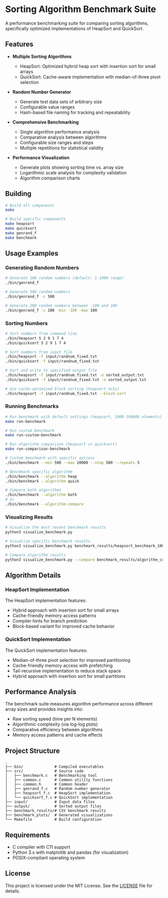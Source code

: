 # Sorting Algorithm Benchmark Suite

A performance benchmarking suite for comparing sorting algorithms, specifically optimized implementations of HeapSort and QuickSort.

## Features

- **Multiple Sorting Algorithms**
  - HeapSort: Optimized hybrid heap sort with insertion sort for small arrays
  - QuickSort: Cache-aware implementation with median-of-three pivot selection

- **Random Number Generator**
  - Generate test data sets of arbitrary size
  - Configurable value ranges
  - Hash-based file naming for tracking and repeatability

- **Comprehensive Benchmarking**
  - Single algorithm performance analysis
  - Comparative analysis between algorithms
  - Configurable size ranges and steps
  - Multiple repetitions for statistical validity

- **Performance Visualization**
  - Generate plots showing sorting time vs. array size
  - Logarithmic scale analysis for complexity validation
  - Algorithm comparison charts

## Building

```bash
# Build all components
make

# Build specific components
make heapsort
make quicksort
make genrand_f
make benchmark
```

## Usage Examples

### Generating Random Numbers

```bash
# Generate 100 random numbers (default: 1-1000 range)
./bin/genrand_f

# Generate 500 random numbers
./bin/genrand_f -c 500

# Generate 200 random numbers between -100 and 100
./bin/genrand_f -c 200 -min -100 -max 100
```

### Sorting Numbers

```bash
# Sort numbers from command line
./bin/heapsort 5 2 9 1 7 4
./bin/quicksort 5 2 9 1 7 4

# Sort numbers from input file
./bin/heapsort -f input/randnum_fixed.txt
./bin/quicksort -f input/randnum_fixed.txt

# Sort and write to specified output file
./bin/heapsort -f input/randnum_fixed.txt -o sorted_output.txt
./bin/quicksort -f input/randnum_fixed.txt -o sorted_output.txt

# Use cache-optimized block sorting (heapsort only)
./bin/heapsort -f input/randnum_fixed.txt --block-sort
```

### Running Benchmarks

```bash
# Run benchmark with default settings (heapsort, 1000-100000 elements)
make run-benchmark

# Run custom benchmark
make run-custom-benchmark

# Run algorithm comparison (heapsort vs quicksort)
make run-comparison-benchmark

# Custom benchmark with specific options
./bin/benchmark --min 500 --max 20000 --step 500 --repeats 5

# Benchmark specific algorithm
./bin/benchmark --algorithm heap
./bin/benchmark --algorithm quick

# Compare both algorithms
./bin/benchmark --algorithm both
# or
./bin/benchmark --algorithm-compare
```

### Visualizing Results

```bash
# Visualize the most recent benchmark results
python3 visualize_benchmark.py

# Visualize specific benchmark results
python3 visualize_benchmark.py benchmark_results/heapsort_benchmark_1000_100000.csv

# Compare algorithm results
python3 visualize_benchmark.py --compare benchmark_results/algorithm_comparison_1000_100000.csv
```

## Algorithm Details

### HeapSort Implementation

The HeapSort implementation features:

- Hybrid approach with insertion sort for small arrays
- Cache-friendly memory access patterns
- Compiler hints for branch prediction
- Block-based variant for improved cache behavior

### QuickSort Implementation

The QuickSort implementation features:

- Median-of-three pivot selection for improved partitioning
- Cache-friendly memory access with prefetching
- Tail-recursive implementation to reduce stack space
- Hybrid approach with insertion sort for small partitions

## Performance Analysis

The benchmark suite measures algorithm performance across different array sizes and provides insights into:

- Raw sorting speed (time per N elements)
- Algorithmic complexity (via log-log plots)
- Comparative efficiency between algorithms
- Memory access patterns and cache effects

## Project Structure

```plaintext
.
├── bin/              # Compiled executables
├── src/              # Source code
│   ├── benchmark.c   # Benchmarking tool
│   ├── common.c      # Common utility functions
│   ├── common.h      # Common header
│   ├── genrand_f.c   # Random number generator
│   ├── heapsort_f.c  # HeapSort implementation
│   └── quicksort_f.c # QuickSort implementation
├── input/            # Input data files
├── output/           # Sorted output files
├── benchmark_results/# CSV benchmark results
├── benchmark_plots/  # Generated visualizations
└── Makefile          # Build configuration
```

## Requirements

- C compiler with C11 support
- Python 3.x with matplotlib and pandas (for visualization)
- POSIX-compliant operating system

## License

This project is licensed under the MIT License. See the [LICENSE](LICENSE) file for details.
